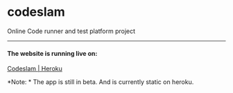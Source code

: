 # codeslam
Online Code runner and test platform project

___

#### The website is running live on:

[Codeslam | Heroku](codeslam.herokuapp.com)

*Note: * The app is still in beta. And is currently static on heroku.